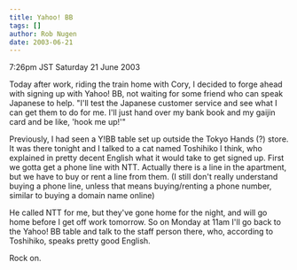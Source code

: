 ```yaml
---
title: Yahoo! BB
tags: []
author: Rob Nugen
date: 2003-06-21
---
```


<p class=date>7:26pm JST Saturday 21 June 2003</p>

<p>Today after work, riding the train home with Cory, I decided to
forge ahead with signing up with Yahoo! BB, not waiting for some
friend who can speak Japanese to help.  "I'll test the Japanese
customer service and see what I can get them to do for me.  I'll just
hand over my bank book and my gaijin card and be like, 'hook me
up!'"</p>

<p>Previously, I had seen a Y!BB table set up outside the Tokyo Hands
(?) store.  It was there tonight and I talked to a cat named Toshihiko
I think, who explained in pretty decent English what it would take to
get signed up.  First we gotta get a phone line with NTT. Actually
there is a line in the apartment, but we have to buy or rent a line
from them.  (I still don't really understand buying a phone line,
unless that means buying/renting a phone number, similar to buying a
domain name online)</p>

<p>He called NTT for me, but they've gone home for the night, and will
go home before I get off work tomorrow.  So on Monday at 11am I'll go
back to the Yahoo! BB table and talk to the staff person there, who,
according to Toshihiko, speaks pretty good English.</p>

<p>Rock on.</p>
